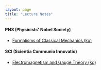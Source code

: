 ```yaml
---
layout: page
title: "Lecture Notes"
---
```


#### PNS (Physicists' Nobel Society)

* [Formalisms of Classical Mechanics (ko)](/archives/lecture-notes/Formalisms_of_Classical_Mechanics.pdf)

#### SCI (Scientia Communio Innovatio)

* [Electromagnetism and Gauge Theory (ko)](/archives/lecture-notes/Electromagnetism_and_Gauge_Theory.pdf)